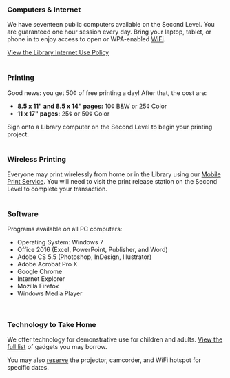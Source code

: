<div class="row margin-bottom-10">
<div class="col-md-6">

### Computers & Internet
We have seventeen public computers available on the Second Level. You are guaranteed one hour session every day. Bring your laptop, tablet, or phone in to enjoy access to open or WPA-enabled [WiFi](/wifi "WiFi").

[View the Library Internet Use Policy](/internet-use "Library Internet Use Policy")
<br />
<br />

### Printing
Good news: you get 50¢ of free printing a day! After that, the cost are:

* **8.5 x 11" and 8.5 x 14" pages:** 10¢ B&W or 25¢ Color
* **11 x 17" pages:** 25¢ or 50¢ Color

Sign onto a Library computer on the Second Level to begin your printing project. 
<br />
<br />

### Wireless Printing
Everyone may print wirelessly from home or in the Library using our [Mobile Print Service](https://dar.to/2gAeFAH "Mobile Print Service"). You will need to visit the print release station on the Second Level to complete your transaction. 
<br />
<br />
</div>

<!-- <div class="col-md-4">

### Business Center
We're not all play, we also help you work. The [Business Center](/business-center "Business Center") located on the Second Level offers not only printing and copying, but speciality services like banner prints and laminating. Let our trained staff help you make your best impression.
<br/>
<br/>

</div>-->
 
<div class="col-md-6">

### Software 
Programs available on all PC computers:

* Operating System: Windows 7
* Office 2016 (Excel, PowerPoint, Publisher, and Word)
* Adobe CS 5.5 (Photoshop, InDesign, Illustrator)
* Adobe Acrobat Pro X
* Google Chrome
* Internet Explorer
* Mozilla Firefox
* Windows Media Player

<br />

### Technology to Take Home
We offer technology for demonstrative use for children and adults. [View the full list](/catalog/search/keyword?search=%2A&formats=equipment "View list of gadgets") of gadgets you may borrow. 

You may also [reserve](https://dar.to/3GoHhYp "Reserve") the projector, camcorder, and WiFi hotspot for specific dates.
<br />
<br />

</div>
</div>